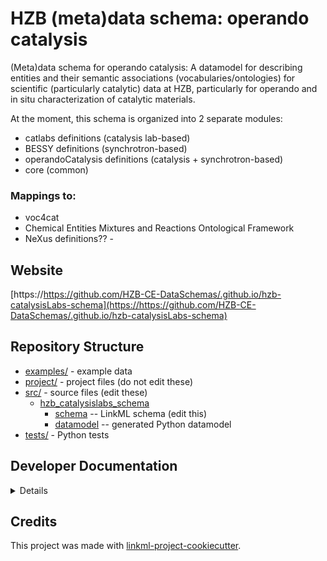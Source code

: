 # HZB (meta)data schema: operando catalysis

(Meta)data schema for operando catalysis: A datamodel for describing entities and their semantic associations (vocabularies/ontologies) for scientific (particularly catalytic) data at HZB, particularly for operando and in situ characterization of catalytic materials.

At the moment, this schema is organized into 2 separate modules:
* catlabs definitions (catalysis lab-based)
* BESSY definitions (synchrotron-based)
* operandoCatalysis definitions (catalysis + synchrotron-based)
* core (common)

### Mappings to: 
* voc4cat
* Chemical Entities Mixtures and Reactions Ontological Framework
* NeXus definitions?? -

## Website

[https://https://github.com/HZB-CE-DataSchemas/.github.io/hzb-catalysisLabs-schema](https://https://github.com/HZB-CE-DataSchemas/.github.io/hzb-catalysisLabs-schema)

## Repository Structure

* [examples/](examples/) - example data
* [project/](project/) - project files (do not edit these)
* [src/](src/) - source files (edit these)
  * [hzb_catalysislabs_schema](src/hzb_catalysislabs_schema)
    * [schema](src/hzb_catalysislabs_schema/schema) -- LinkML schema
      (edit this)
    * [datamodel](src/hzb_catalysislabs_schema/datamodel) -- generated
      Python datamodel
* [tests/](tests/) - Python tests

## Developer Documentation

<details>
Use the `make` command to generate project artefacts:

* `make all`: make everything
* `make deploy`: deploys site
</details>

## Credits

This project was made with
[linkml-project-cookiecutter](https://github.com/linkml/linkml-project-cookiecutter).
